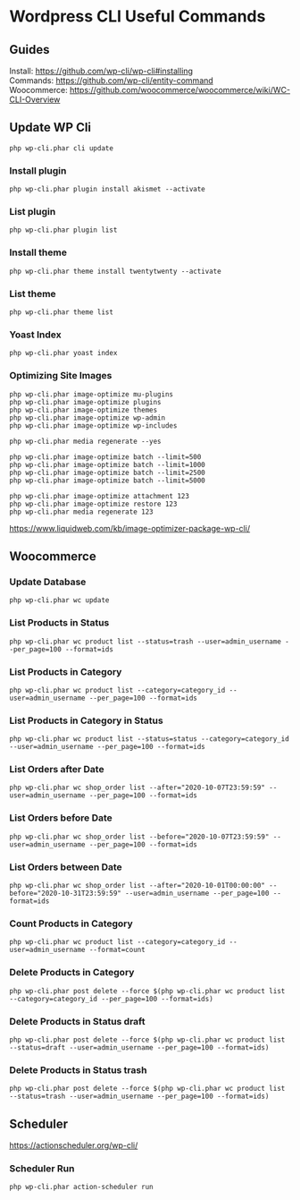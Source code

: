 # Wordpress CLI Useful Commands

## Guides

Install: https://github.com/wp-cli/wp-cli#installing  
Commands: https://github.com/wp-cli/entity-command  
Woocommerce: https://github.com/woocommerce/woocommerce/wiki/WC-CLI-Overview  

## Update WP Cli

```
php wp-cli.phar cli update
```

### Install plugin

```
php wp-cli.phar plugin install akismet --activate
```

### List plugin

```
php wp-cli.phar plugin list
```

### Install theme

```
php wp-cli.phar theme install twentytwenty --activate
```

### List theme

```
php wp-cli.phar theme list
```

### Yoast Index

```
php wp-cli.phar yoast index
```

### Optimizing Site Images

```
php wp-cli.phar image-optimize mu-plugins
php wp-cli.phar image-optimize plugins
php wp-cli.phar image-optimize themes
php wp-cli.phar image-optimize wp-admin
php wp-cli.phar image-optimize wp-includes
```

```
php wp-cli.phar media regenerate --yes
```

```
php wp-cli.phar image-optimize batch --limit=500
php wp-cli.phar image-optimize batch --limit=1000
php wp-cli.phar image-optimize batch --limit=2500
php wp-cli.phar image-optimize batch --limit=5000
```
```
php wp-cli.phar image-optimize attachment 123
php wp-cli.phar image-optimize restore 123
php wp-cli.phar media regenerate 123
```

https://www.liquidweb.com/kb/image-optimizer-package-wp-cli/  

## Woocommerce

### Update Database

```
php wp-cli.phar wc update
```

### List Products in Status

```
php wp-cli.phar wc product list --status=trash --user=admin_username --per_page=100 --format=ids
```

### List Products in Category

```
php wp-cli.phar wc product list --category=category_id --user=admin_username --per_page=100 --format=ids
```

### List Products in Category in Status

```
php wp-cli.phar wc product list --status=status --category=category_id --user=admin_username --per_page=100 --format=ids
```


### List Orders after Date

```
php wp-cli.phar wc shop_order list --after="2020-10-07T23:59:59" --user=admin_username --per_page=100 --format=ids
```

### List Orders before Date

```
php wp-cli.phar wc shop_order list --before="2020-10-07T23:59:59" --user=admin_username --per_page=100 --format=ids
```

### List Orders between Date

```
php wp-cli.phar wc shop_order list --after="2020-10-01T00:00:00" --before="2020-10-31T23:59:59" --user=admin_username --per_page=100 --format=ids
```

### Count Products in Category

```
php wp-cli.phar wc product list --category=category_id --user=admin_username --format=count
```

### Delete Products in Category

```
php wp-cli.phar post delete --force $(php wp-cli.phar wc product list --category=category_id --per_page=100 --format=ids)
```

### Delete Products in Status draft

```
php wp-cli.phar post delete --force $(php wp-cli.phar wc product list --status=draft --user=admin_username --per_page=100 --format=ids)
```

### Delete Products in Status trash

```
php wp-cli.phar post delete --force $(php wp-cli.phar wc product list --status=trash --user=admin_username --per_page=100 --format=ids)
```


## Scheduler

https://actionscheduler.org/wp-cli/  

### Scheduler Run

```
php wp-cli.phar action-scheduler run
```

